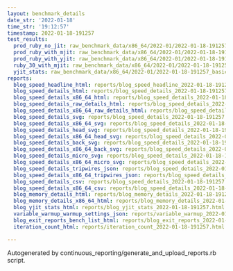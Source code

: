 ```yaml
---
layout: benchmark_details
date_str: '2022-01-18'
time_str: '19:12:57'
timestamp: 2022-01-18-191257
test_results:
  prod_ruby_no_jit: raw_benchmark_data/x86_64/2022-01/2022-01-18-191257_basic_benchmark_prod_ruby_no_jit.json
  prod_ruby_with_mjit: raw_benchmark_data/x86_64/2022-01/2022-01-18-191257_basic_benchmark_prod_ruby_with_mjit.json
  prod_ruby_with_yjit: raw_benchmark_data/x86_64/2022-01/2022-01-18-191257_basic_benchmark_prod_ruby_with_yjit.json
  ruby_30_with_mjit: raw_benchmark_data/x86_64/2022-01/2022-01-18-191257_basic_benchmark_ruby_30_with_mjit.json
  yjit_stats: raw_benchmark_data/x86_64/2022-01/2022-01-18-191257_basic_benchmark_yjit_stats.json
reports:
  blog_speed_headline_html: reports/blog_speed_headline_2022-01-18-191257.html
  blog_speed_details_html: reports/blog_speed_details_2022-01-18-191257.html
  blog_speed_details_x86_64_html: reports/blog_speed_details_2022-01-18-191257.x86_64.html
  blog_speed_details_raw_details_html: reports/blog_speed_details_2022-01-18-191257.raw_details.html
  blog_speed_details_x86_64_raw_details_html: reports/blog_speed_details_2022-01-18-191257.x86_64.raw_details.html
  blog_speed_details_svg: reports/blog_speed_details_2022-01-18-191257.svg
  blog_speed_details_x86_64_svg: reports/blog_speed_details_2022-01-18-191257.x86_64.svg
  blog_speed_details_head_svg: reports/blog_speed_details_2022-01-18-191257.head.svg
  blog_speed_details_x86_64_head_svg: reports/blog_speed_details_2022-01-18-191257.x86_64.head.svg
  blog_speed_details_back_svg: reports/blog_speed_details_2022-01-18-191257.back.svg
  blog_speed_details_x86_64_back_svg: reports/blog_speed_details_2022-01-18-191257.x86_64.back.svg
  blog_speed_details_micro_svg: reports/blog_speed_details_2022-01-18-191257.micro.svg
  blog_speed_details_x86_64_micro_svg: reports/blog_speed_details_2022-01-18-191257.x86_64.micro.svg
  blog_speed_details_tripwires_json: reports/blog_speed_details_2022-01-18-191257.tripwires.json
  blog_speed_details_x86_64_tripwires_json: reports/blog_speed_details_2022-01-18-191257.x86_64.tripwires.json
  blog_speed_details_csv: reports/blog_speed_details_2022-01-18-191257.csv
  blog_speed_details_x86_64_csv: reports/blog_speed_details_2022-01-18-191257.x86_64.csv
  blog_memory_details_html: reports/blog_memory_details_2022-01-18-191257.html
  blog_memory_details_x86_64_html: reports/blog_memory_details_2022-01-18-191257.x86_64.html
  blog_yjit_stats_html: reports/blog_yjit_stats_2022-01-18-191257.html
  variable_warmup_warmup_settings_json: reports/variable_warmup_2022-01-18-191257.warmup_settings.json
  blog_exit_reports_bench_list_html: reports/blog_exit_reports_2022-01-18-191257.bench_list.html
  iteration_count_html: reports/iteration_count_2022-01-18-191257.html

---
```

Autogenerated by continuous_reporting/generate_and_upload_reports.rb script.
